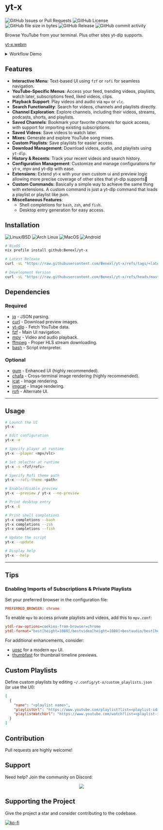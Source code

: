 # yt-x

![GitHub Issues or Pull Requests](https://img.shields.io/github/issues/Benex254/yt-x)
![GitHub License](https://img.shields.io/github/license/Benex254/yt-x)
![GitHub file size in bytes](https://img.shields.io/github/size/Benex254/yt-x/yt-x)
![GitHub Release](https://img.shields.io/github/v/release/Benex254/yt-x)
![GitHub commit activity](https://img.shields.io/github/commit-activity/m/Benex254/yt-x)

Browse YouTube from your terminal.
Plus other sites yt-dlp supports.

[yt-x.webm](https://github.com/user-attachments/assets/d4aa3329-c009-4625-84a6-390519595648)

<details>
<summary>Workflow Demo</summary>
https://www.reddit.com/r/unixporn/comments/1hou2s7/oc_ytx_v040_workflow_new_year_new_way_to_explore/?utm_source=share&utm_medium=web3x&utm_name=web3xcss&utm_term=1&utm_content=share_button
</details>

## Features

- **Interactive Menu**: Text-based UI using `fzf` or `rofi` for seamless navigation.
- **YouTube-Specific Menus**: Access your feed, trending videos, playlists, watch later, subscriptions feed, liked videos, clips.
- **Playback Support**: Play videos and audio via `mpv` or `vlc`.
- **Search Functionality**: Search for videos, channels and playlists directly.
- **Channel Exploration**: Explore channels, including their videos, streams, podcasts, shorts, and playlists.
- **Saved Channels**: Bookmark your favorite channels for quick access, with support for importing existing subscriptions.
- **Saved Videos**: Save videos to watch later.
- **Mixes**: Generate and explore YouTube song mixes.
- **Custom Playlists**: Save playlists for easier access.
- **Download Management**: Download videos, audio, and playlists using `yt-dlp`.
- **History & Recents**: Track your recent videos and search history.
- **Configuration Management**: Customize and manage configurations for yt-x, mpv and yt-dlp with ease.
- **Extensions:** Extend yt-x with your own custom ui and preview logic allowing more precise coverage of other sites that yt-dlp supports🥳
- **Custom Commands:** Basically a simple way to achieve the same thing with extensions. A custom command is just a yt-dlp command that loads a playlist or playlist like json.
- **Miscellaneous Features**:
  - Shell completions for `bash`, `zsh`, and `fish`.
  - Desktop entry generation for easy access.

## Installation

![Linux/BSD](https://img.shields.io/badge/-Linux/BSD-red.svg?style=for-the-badge&logo=linux)
![Arch Linux](https://img.shields.io/badge/-Arch_Linux-black.svg?style=for-the-badge&logo=archlinux)
![MacOS](https://img.shields.io/badge/-MacOS-lightblue.svg?style=for-the-badge&logo=apple)
![Android](https://img.shields.io/badge/-Android-green.svg?style=for-the-badge&logo=android)

```bash
# NixOS
nix profile install github:Benexl/yt-x

# Latest Release
curl -sL "https://raw.githubusercontent.com/Benexl/yt-x/refs/tags/<latest-release-tag>/yt-x" -o ~/.local/bin/yt-x && chmod +x ~/.local/bin/yt-x

# Development Version
curl -sL "https://raw.githubusercontent.com/Benexl/yt-x/refs/heads/master/yt-x" -o ~/.local/bin/yt-x && chmod +x ~/.local/bin/yt-x
```

## Dependencies

### Required

- [jq](https://github.com/jqlang/jq) - JSON parsing.
- [curl](https://curl.se/) - Download preview images.
- [yt-dlp](https://github.com/yt-dlp/yt-dlp) - Fetch YouTube data.
- [fzf](https://github.com/junegunn/fzf) - Main UI navigation.
- [mpv](https://mpv.io/) - Video and audio playback.
- [ffmpeg](https://www.ffmpeg.org/) - Proper HLS stream downloading.
- [bash](https://www.gnu.org/software/bash/) - Script interpreter.

### Optional

- [gum](https://github.com/charmbracelet/gum) - Enhanced UI (highly recommended).
- [chafa](https://github.com/hpjansson/chafa) - Cross-terminal image rendering (highly recommended).
- [icat](https://sw.kovidgoyal.net/kitty/) - Image rendering.
- [imgcat](https://github.com/danielgatis/imgcat) - Image rendering.
- [rofi](https://github.com/davatorium/rofi) - Alternate UI.

---

## Usage

```bash
# Launch the UI
yt-x

# Edit configuration
yt-x -e

# Specify player at runtime
yt-x --player <mpv/vlc>

# Set selector at runtime
yt-x -s <fzf/rofi>

# Specify Rofi theme path
yt-x --rofi-theme <path>

# Enable/disable preview
yt-x --preview / yt-x --no-preview

# Print desktop entry
yt-x -E

# Print shell completions
yt-x completions --bash
yt-x completions --zsh
yt-x completions --fish

# Update the script
yt-x --update

# Display help
yt-x --help
```

---

## Tips

### Enabling Imports of Subscriptions & Private Playlists

Set your preferred browser in the configuration file:

```ini
PREFERRED_BROWSER: chrome
```

To enable `mpv` to access private playlists and videos, add this to `mpv.conf`:

```ini
ytdl-raw-options=cookies-from-browser=chrome
ytdl-format="best[height=1080]/bestvideo[height=1080]+bestaudio/best[height=720]/bestvideo[height=720]+bestaudio/best"
```

For additional enhancements, consider:

- [uosc](https://github.com/tomasklaen/uosc) for a modern `mpv` UI.
- [thumbfast](https://github.com/po5/thumbfast) for thumbnail timeline previews.

## Custom Playlists

Define custom playlists by editing `~/.config/yt-x/custom_playlists.json` (or use the UI):

```json
[
  {
    "name": "<playlist name>",
    "playlistUrl": "https://www.youtube.com/playlist?list=<playlist-id>",
    "playlistWatchUrl": "https://www.youtube.com/watch?list=<playlist-id>"
  }
]
```

## Contribution

Pull requests are highly welcome!

## Support

Need help? Join the community on Discord:

<p align="center">
<a href="https://discord.gg/HBEmAwvbHV">
<img src="https://invidget.switchblade.xyz/C4rhMA4mmK">
</a>
</p>

## Supporting the Project

Give the project a star and consider contributing to the codebase.

[![ko-fi](https://ko-fi.com/img/githubbutton_sm.svg)](https://ko-fi.com/Y8Y8ZAA7N)
